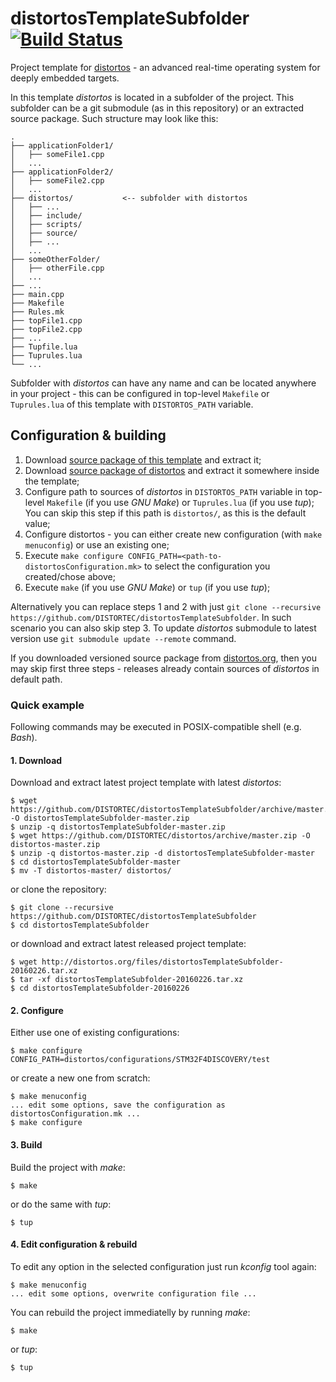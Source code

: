 distortosTemplateSubfolder [![Build Status](https://travis-ci.org/DISTORTEC/distortosTemplateSubfolder.svg?branch=master)](https://travis-ci.org/DISTORTEC/distortosTemplateSubfolder)
==========================

Project template for [distortos](http://distortos.org/) - an advanced real-time operating system for deeply embedded
targets.

In this template *distortos* is located in a subfolder of the project. This subfolder can be a git submodule (as in this
repository) or an extracted source package. Such structure may look like this:

    .
    ├── applicationFolder1/
    │   ├── someFile1.cpp
    │   ...
    ├── applicationFolder2/
    │   ├── someFile2.cpp
    │   ...
    ├── distortos/           <-- subfolder with distortos
    │   ├── ...
    │   ├── include/
    │   ├── scripts/
    │   ├── source/
    │   ├── ...
    │   ...
    ├── someOtherFolder/
    │   ├── otherFile.cpp
    │   ...
    ├── ...
    ├── main.cpp
    ├── Makefile
    ├── Rules.mk
    ├── topFile1.cpp
    ├── topFile2.cpp
    ├── ...
    ├── Tupfile.lua
    ├── Tuprules.lua
    └── ...

Subfolder with *distortos* can have any name and can be located anywhere in your project - this can be configured in
top-level `Makefile` or `Tuprules.lua` of this template with `DISTORTOS_PATH` variable.

Configuration & building
------------------------

1. Download
[source package of this template](https://github.com/DISTORTEC/distortosTemplateSubfolder/archive/master.zip) and
extract it;
2. Download [source package of distortos](https://github.com/DISTORTEC/distortos/archive/master.zip) and extract it
somewhere inside the template;
3. Configure path to sources of *distortos* in `DISTORTOS_PATH` variable in top-level `Makefile` (if you use
*GNU Make*) or `Tuprules.lua` (if you use *tup*); You can skip this step if this path is `distortos/`, as this is
the default value;
4. Configure distortos - you can either create new configuration (with `make menuconfig`) or use an existing one;
5. Execute `make configure CONFIG_PATH=<path-to-distortosConfiguration.mk>` to select the configuration you
created/chose above;
6. Execute `make` (if you use *GNU Make*) or `tup` (if you use *tup*);

Alternatively you can replace steps 1 and 2 with just
`git clone --recursive https://github.com/DISTORTEC/distortosTemplateSubfolder`. In such scenario you can also
skip step 3. To update *distortos* submodule to latest version use `git submodule update --remote` command.

If you downloaded versioned source package from [distortos.org](http://distortos.org/), then you may skip first three
steps - releases already contain sources of *distortos* in default path.

### Quick example

Following commands may be executed in POSIX-compatible shell (e.g. *Bash*).

#### 1. Download

Download and extract latest project template with latest *distortos*:

    $ wget https://github.com/DISTORTEC/distortosTemplateSubfolder/archive/master.zip -O distortosTemplateSubfolder-master.zip
    $ unzip -q distortosTemplateSubfolder-master.zip
    $ wget https://github.com/DISTORTEC/distortos/archive/master.zip -O distortos-master.zip
    $ unzip -q distortos-master.zip -d distortosTemplateSubfolder-master
    $ cd distortosTemplateSubfolder-master
    $ mv -T distortos-master/ distortos/

or clone the repository:

    $ git clone --recursive https://github.com/DISTORTEC/distortosTemplateSubfolder
    $ cd distortosTemplateSubfolder

or download and extract latest released project template:

    $ wget http://distortos.org/files/distortosTemplateSubfolder-20160226.tar.xz
    $ tar -xf distortosTemplateSubfolder-20160226.tar.xz
    $ cd distortosTemplateSubfolder-20160226

#### 2. Configure

Either use one of existing configurations:

    $ make configure CONFIG_PATH=distortos/configurations/STM32F4DISCOVERY/test

or create a new one from scratch:

    $ make menuconfig
    ... edit some options, save the configuration as distortosConfiguration.mk ...
    $ make configure

#### 3. Build

Build the project with *make*:

    $ make

or do the same with *tup*:

    $ tup

#### 4. Edit configuration & rebuild

To edit any option in the selected configuration just run *kconfig* tool again:

    $ make menuconfig
    ... edit some options, overwrite configuration file ...

You can rebuild the project immediatelly by running *make*:

    $ make

or *tup*:

    $ tup
